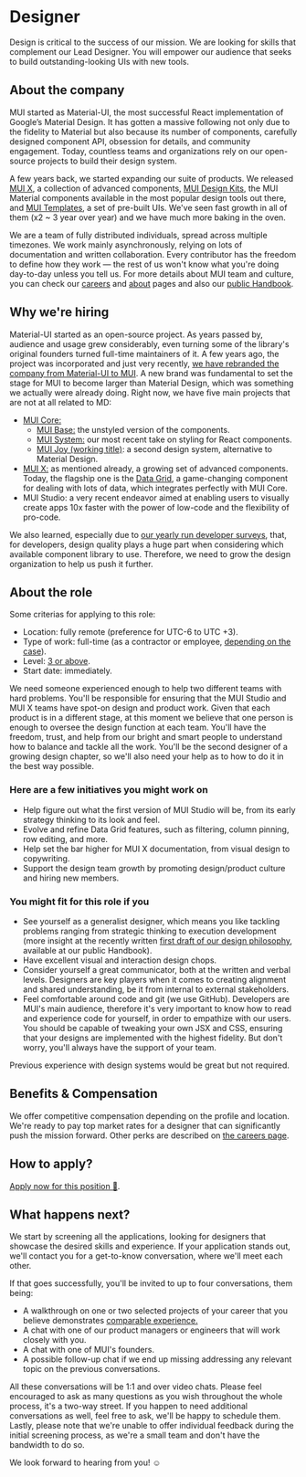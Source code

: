 # Designer

<p class="description">Design is critical to the success of our mission. We are looking for skills that complement our Lead Designer. You will empower our audience that seeks to build outstanding-looking UIs with new tools.</p>

## About the company

MUI started as Material-UI, the most successful React implementation of Google’s Material Design.
It has gotten a massive following not only due to the fidelity to Material but also because its number of components, carefully designed component API, obsession for details, and community engagement.
Today, countless teams and organizations rely on our open-source projects to build their design system.

A few years back, we started expanding our suite of products.
We released [MUI X](/x/), a collection of advanced components, [MUI Design Kits](/design-kits/), the MUI Material components available in the most popular design tools out there, and [MUI Templates](/templates/), a set of pre-built UIs.
We've seen fast growth in all of them (x2 ~ 3 year over year) and we have much more baking in the oven.

We are a team of fully distributed individuals, spread across multiple timezones.
We work mainly asynchronously, relying on lots of documentation and written collaboration.
Every contributor has the freedom to define how they work — the rest of us won't know what you're doing day-to-day unless you tell us.
For more details about MUI team and culture, you can check our [careers](/careers/) and [about](/about/) pages and also our [public Handbook](https://mui-org.notion.site/Handbook-f086d47e10794d5e839aef9dc67f324b).

## Why we're hiring

Material-UI started as an open-source project.
As years passed by, audience and usage grew considerably, even turning some of the library's original founders turned full-time maintainers of it.
A few years ago, the project was incorporated and just very recently, [we have rebranded the company from Material-UI to MUI](/blog/material-ui-is-now-mui/).
A new brand was fundamental to set the stage for MUI to become larger than Material Design, which was something we actually were already doing.
Right now, we have five main projects that are not at all related to MD:

- [MUI Core:](/core/)
  - [MUI Base:](/customization/unstyled-components/) the unstyled version of the components.
  - [MUI System:](/system/basics/) our most recent take on styling for React components.
  - [MUI Joy (working title)](https://github.com/mui-org/material-ui/discussions/29024): a second design system, alternative to Material Design.
- [MUI X:](/x/) as mentioned already, a growing set of advanced components.
  Today, the flagship one is the [Data Grid](/components/data-grid/), a game-changing component for dealing with lots of data, which integrates perfectly with MUI Core.
- MUI Studio: a very recent endeavor aimed at enabling users to visually create apps 10x faster with the power of low-code and the flexibility of pro-code.

We also learned, especially due to [our yearly run developer surveys](/blog/2020-developer-survey-results/), that, for developers, design quality plays a huge part when considering which available component library to use.
Therefore, we need to grow the design organization to help us push it further.

## About the role

Some criterias for applying to this role:

- Location: fully remote (preference for UTC-6 to UTC +3).
- Type of work: full-time (as a contractor or employee, [depending on the case](https://mui-org.notion.site/Hiring-FAQ-64763b756ae44c37b47b081f98915501)).
- Level: [3 or above](https://docs.google.com/spreadsheets/d/18VvbVCNBRWu-QYPncBl5IWTXTOpD68UQsLsymBvfm88/edit#gid=0).
- Start date: immediately.

We need someone experienced enough to help two different teams with hard problems.
You'll be responsible for ensuring that the MUI Studio and MUI X teams have spot-on design and product work.
Given that each product is in a different stage, at this moment we believe that one person is enough to oversee the design function at each team.
You'll have the freedom, trust, and help from our bright and smart people to understand how to balance and tackle all the work.
You'll be the second designer of a growing design chapter, so we'll also need your help as to how to do it in the best way possible.

### Here are a few initiatives you might work on

- Help figure out what the first version of MUI Studio will be, from its early strategy thinking to its look and feel.
- Evolve and refine Data Grid features, such as filtering, column pinning, row editing, and more.
- Help set the bar higher for MUI X documentation, from visual design to copywriting.
- Support the design team growth by promoting design/product culture and hiring new members.

### You might fit for this role if you

- See yourself as a generalist designer, which means you like tackling problems ranging from strategic thinking to execution development (more insight at the recently written [first draft of our design philosophy](https://www.notion.so/Design-philosophy-bdbef60d6fad4134a43870df3e452ebc), available at our public Handbook).
- Have excellent visual and interaction design chops.
- Consider yourself a great communicator, both at the written and verbal levels.
  Designers are key players when it comes to creating alignment and shared understanding, be it from internal to external stakeholders.
- Feel comfortable around code and git (we use GitHub).
  Developers are MUI's main audience, therefore it's very important to know how to read and experience code for yourself, in order to empathize with our users.
  You should be capable of tweaking your own JSX and CSS, ensuring that your designs are implemented with the highest fidelity.
  But don't worry, you'll always have the support of your team.

Previous experience with design systems would be great but not required.

## Benefits & Compensation

We offer competitive compensation depending on the profile and location.
We're ready to pay top market rates for a designer that can significantly push the mission forward.
Other perks are described on [the careers page](/careers/#perks-amp-benefits/).

## How to apply?

[Apply now for this position 📮](https://airtable.com/shrdqo1Z6srZXGcvh?prefill_Applying+for=Designer).

## What happens next?

We start by screening all the applications, looking for designers that showcase the desired skills and experience.
If your application stands out, we'll contact you for a get-to-know conversation, where we'll meet each other.

If that goes successfully, you'll be invited to up to four conversations, them being:

- A walkthrough on one or two selected projects of your career that you believe demonstrates [comparable experience.](https://articles.uie.com/ux-hiring-lets-talk-about-comparable-experience/)
- A chat with one of our product managers or engineers that will work closely with you.
- A chat with one of MUI's founders.
- A possible follow-up chat if we end up missing addressing any relevant topic on the previous conversations.

All these conversations will be 1:1 and over video chats.
Please feel encouraged to ask as many questions as you wish throughout the whole process, it's a two-way street.
If you happen to need additional conversations as well, feel free to ask, we'll be happy to schedule them.
Lastly, please note that we're unable to offer individual feedback during the initial screening process, as we're a small team and don't have the bandwidth to do so.

We look forward to hearing from you! ☺️
